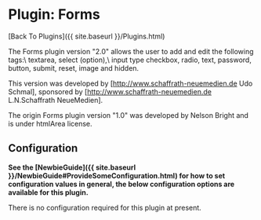 # Plugin: Forms

[Back To Plugins]({{ site.baseurl }}/Plugins.html)

The Forms plugin version "2.0" allows the user to add and edit the following tags:\\
textarea, select (option),\\ 
input type checkbox, radio, text, password, button, submit, reset, image and hidden.

This version was developed by [http://www.schaffrath-neuemedien.de Udo Schmal], sponsored by [http://www.schaffrath-neuemedien.de L.N.Schaffrath NeueMedien].

The origin Forms plugin version "1.0" was developed by Nelson Bright and is under htmlArea license.

## Configuration

**See the [NewbieGuide]({{ site.baseurl }}/NewbieGuide#ProvideSomeConfiguration.html) for how to set configuration values in general, the below configuration options are available for this plugin.**

There is no configuration required for this plugin at present.
